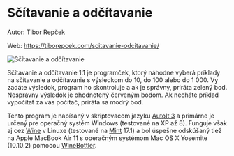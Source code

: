 # Sčítavanie a odčítavanie

Autor: Tibor Repček

Web: https://tiborepcek.com/scitavanie-odcitavanie/

![Sčítavanie a odčítavanie](https://i1.wp.com/tiborepcek.com/wp-content/uploads/scitavanie_odcitavanie_1.1-new.jpg "Sčítavanie a odčítavanie")

Sčítavanie a odčítavanie 1.1 je programček, ktorý náhodne vyberá príklady na sčítavanie a odčítavanie s výsledkom do 10, do 100 alebo do 1 000. Vy zadáte výsledok, program ho skontroluje a ak je správny, priráta zelený bod. Nesprávny výsledok je ohodnotený červeným bodom. Ak necháte príklad vypočítať za vás počítač, priráta sa modrý bod.

Tento program je napísaný v skriptovacom jazyku [AutoIt 3](https://www.autoitscript.com/) a primárne je určený pre operačný systém Windows (testované na XP až 8). Funguje však aj cez [Wine](https://www.winehq.org/) v Linuxe (testované na [Mint](http://www.linuxmint.com/) 17.1) a bol úspešne odskúšaný tiež na Apple MacBook Air 11 s operačným systémom Mac OS X Yosemite (10.10.2) pomocou [WineBottler](http://winebottler.kronenberg.org/).
